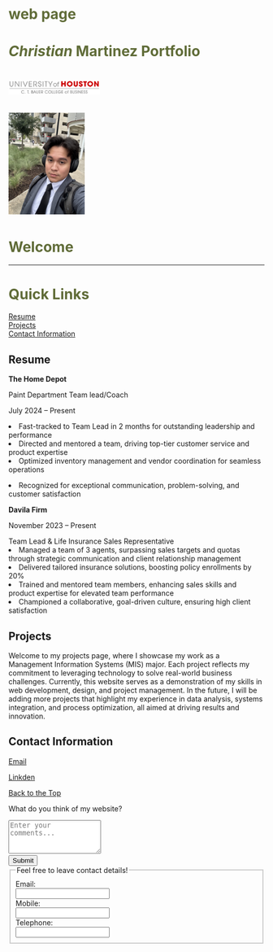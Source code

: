 # web page 
<html>
  <h1><em>Christian</em> Martinez Portfolio<h1><img src="bauer-college-of-business-secondary.png" alt="Collage Photo" Width="180" hight="150"/>
    <p><img src="IMG_3555.jpeg" alt="Personal Photo" Width="150" hight="150"/> </p>
  <body>
    <style>
    body {
        background-color: rgb(221,161,94)
        color: rgb(254,250,224)
    }
</style>
    <h1>Welcome</h1>
    <hr/>
    <h1 id="top"> Quick Links </h1>
    <a href="#Resume"> Resume </a><br />
    <a href="#Projects"> Projects </a><br />
    <a href="#Contact_Information"> Contact Information </a><br />
    <h2 id="Resume">Resume</h2>
    <b>The Home Depot</b> 
<p>Paint Department Team lead/Coach</p> <p>July 2024 – Present</p>
<li>Fast-tracked to Team Lead in 2 months for outstanding leadership and performance</li>
<li>Directed and mentored a team, driving top-tier customer service and product expertise</li>
<li>Optimized inventory management and vendor coordination for seamless operations</li>
<p><li>Recognized for exceptional communication, problem-solving, and customer satisfaction</li></p>
<p><b>Davila Firm</b> <p>November 2023 – Present</p></p>
Team Lead & Life Insurance Sales Representative
<li>Managed a team of 3 agents, surpassing sales targets and quotas through strategic communication and client relationship management</li>
<li>Delivered tailored insurance solutions, boosting policy enrollments by 20%</li>
<li>Trained and mentored team members, enhancing sales skills and product expertise for elevated team performance</li>
<li>Championed a collaborative, goal-driven culture, ensuring high client satisfaction</li>
<h2 id="Projects">Projects</h2>
<p>Welcome to my projects page, where I showcase my work as a Management Information Systems (MIS) major. Each project reflects my commitment to leveraging technology to solve real-world business challenges. Currently, this website serves as a demonstration of my skills in web development, design, and project management. In the future, I will be adding more projects that highlight my experience in data analysis, systems integration, and process optimization, all aimed at driving results and innovation.</p>
<h2 id="Contact_Information">Contact Information</h2>
<p><a href="mailto:Chris.marz12927@gmail.com">Email</a></p>
<p><a href="http://www.linkedin.com/in/christian-martinezuh" target="_blank">Linkden</a></p>
<p><a href="#top">Back to the  Top</a></p>
   <form action="https://formsubmit.co/el/deniwu" method="POST">
    <p>What do you think of my website?</p>
    <textarea name="comments" cols="20" rows="4" placeholder="Enter your comments..."></textarea><br>
    <input type="submit" value="Submit">
</form>
    
<html lang="en">
<head>
    <meta charset="UTF-8">
    <meta name="viewport" content="width=device-width, initial-scale=1.0">
    <title>Contact Form</title>
    <style>
        /* CSS to style the h1 element and fieldset */
        h1 {
            color: rgb(96,108,56);
        }
        fieldset {
            border: 2px solid #ccc;
            padding: 10px;
        }
    </style>
</head>
<body>
    <fieldset>
        <legend>Feel free to leave contact details!</legend>
        <label>Email:<br>
            <input type="text" name="email" />
        </label><br>
        <label>Mobile:<br>
            <input type="text" name="Mobile" />
        </label><br>
        <label>Telephone:<br>
            <input type="text" name="Telephone" />
        </label><br>
    </fieldset>

